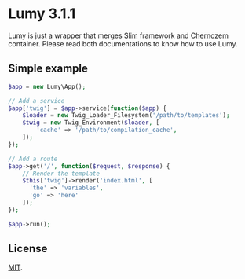 Lumy 3.1.1
==========

Lumy is just a wrapper that merges [Slim](http://www.slimframework.com) framework and [Chernozem](https://github.com/pyrsmk/Chernozem) container. Please read both documentations to know how to use Lumy.

Simple example
--------------

```php
$app = new Lumy\App();

// Add a service
$app['twig'] = $app->service(function($app) {
    $loader = new Twig_Loader_Filesystem('/path/to/templates');
    $twig = new Twig_Environment($loader, [
        'cache' => '/path/to/compilation_cache',
    ]);
});

// Add a route
$app->get('/', function($request, $response) {
    // Render the template
    $this['twig']->render('index.html', [
      'the' => 'variables',
      'go' => 'here'
    ]);
});

$app->run();
```

License
-------

[MIT](http://dreamysource.mit-license.org).
